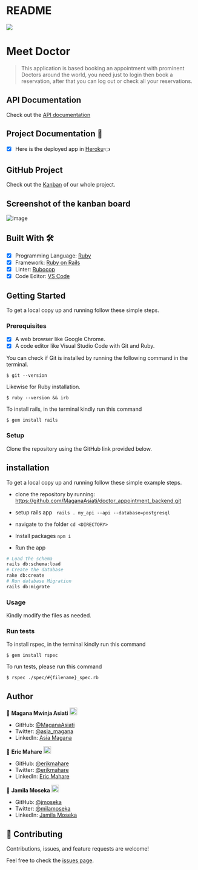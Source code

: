 # README


![](https://img.shields.io/badge/Microverse-blueviolet)

# Meet Doctor

> This application is based booking an appointment with prominent Doctors around the world, you need just to login then book a reservation, after that you can log out or check all your reservations.


## API Documentation
Check out the [API documentation]()

## Project Documentation 📄

- [x] Here is the deployed app in [Heroku]()👈

## GitHub Project
Check out the [Kanban](https://github.com/users/MaganaAsiati/projects/6) of our whole project.
## Screenshot  of the kanban board

![image](https://user-images.githubusercontent.com/95297251/190628162-9c3baadb-4883-47ff-9f91-f56be1fb6965.png)



## Built With 🛠️

- [x] Programming Language: [Ruby](https://www.ruby-lang.org/en/)
- [x] Framework: [Ruby on Rails](https://rubyonrails.org/)
- [x] Linter: [Rubocop](https://rubocop.org/)
- [x] Code Editor: [VS Code](https://code.visualstudio.com/)

## Getting Started

To get a local copy up and running follow these simple steps.

### Prerequisites

- [x] A web browser like Google Chrome.
- [x] A code editor like Visual Studio Code with Git and Ruby.

You can check if Git is installed by running the following command in the terminal.
```
$ git --version
```

Likewise for Ruby installation.
```
$ ruby --version && irb
```

To install rails, in the terminal kindly run this command
```
$ gem install rails
```

### Setup

Clone the repository using the GitHub link provided below.

## installation

To get a local copy up and running follow these simple example steps.

- clone the repository by running: https://github.com/MaganaAsiati/doctor_appointment_backend.git

- setup rails app
``` rails . my_api --api --database=postgresql```
- navigate to the folder
  ``` cd <DIRECTORY> ```
- Install packages
  ``` npm i ```
- Run the app
```sh
# Load the schema
rails db:schema:load
# Create the database
rake db:create
# Run database Migration
rails db:migrate
```
### Usage

Kindly modify the files as needed.

### Run tests

To install rspec, in the terminal kindly run this command

```
$ gem install rspec
```

To run tests, please run this command
```
$ rspec ./spec/#{filename}_spec.rb
```

## Author

👤 **Magana Mwinja Asiati** <img src="https://emojis.slackmojis.com/emojis/images/1531849430/4246/blob-sunglasses.gif?1531849430" width="20"/>

- GitHub: [@MaganaAsiati ](https://github.com/MaganaAsiati)
- Twitter: [@asia_magana](https://twitter.com/asia_magana)
- LinkedIn: [Asia Magana](https://www.linkedin.com/in/asia-magana-60b451200/)

👤 **Eric Mahare** <img src="https://emojis.slackmojis.com/emojis/images/1531849430/4246/blob-sunglasses.gif?1531849430" width="20"/>

- GitHub: [@erikmahare](https://github.com/ericmahare) 
- Twitter: [@erikmahare](https://twitter.com/erikmahare) 
- LinkedIn: [Eric Mahare](https://www.linkedin.com/in/eric-mahare-358944183/) 

 👤 **Jamila Moseka** <img src="https://emojis.slackmojis.com/emojis/images/1531849430/4246/blob-sunglasses.gif?1531849430" width="20"/>
 
- GitHub: [@jmoseka](https://github.com/jmoseka)
- Twitter: [@milamoseka](https://twitter.com/milamoseka)
- LinkedIn: [Jamila Moseka](https://linkedin.com/in/jamila-moseka)
## 🤝 Contributing

Contributions, issues, and feature requests are welcome!

Feel free to check the [issues page](https://github.com/MaganaAsiati/doctor_appointment_backend/issues).

